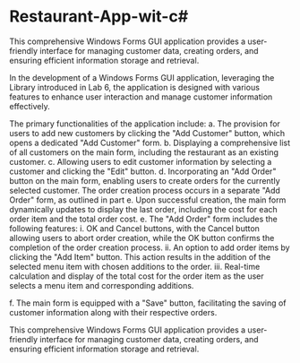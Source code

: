 # Restaurant-App-wit-c#

This comprehensive Windows Forms GUI application provides a user-friendly interface for managing customer data, creating orders, and ensuring efficient information storage and retrieval.

In the development of a Windows Forms GUI application, leveraging the Library introduced in Lab 6, the application is designed with various features to enhance user interaction and manage customer information effectively.

The primary functionalities of the application include: a. The provision for users to add new customers by clicking the "Add Customer" button, which opens a dedicated "Add Customer" form. b. Displaying a comprehensive list of all customers on the main form, including the restaurant as an existing customer. c. Allowing users to edit customer information by selecting a customer and clicking the "Edit" button. d. Incorporating an "Add Order" button on the main form, enabling users to create orders for the currently selected customer. The order creation process occurs in a separate "Add Order" form, as outlined in part e. Upon successful creation, the main form dynamically updates to display the last order, including the cost for each order item and the total order cost. e. The "Add Order" form includes the following features: i. OK and Cancel buttons, with the Cancel button allowing users to abort order creation, while the OK button confirms the completion of the order creation process. ii. An option to add order items by clicking the "Add Item" button. This action results in the addition of the selected menu item with chosen additions to the order. iii. Real-time calculation and display of the total cost for the order item as the user selects a menu item and corresponding additions.

f. The main form is equipped with a "Save" button, facilitating the saving of customer information along with their respective orders.

This comprehensive Windows Forms GUI application provides a user-friendly interface for managing customer data, creating orders, and ensuring efficient information storage and retrieval.
